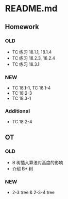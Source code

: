 # README.md

## Homework

### OLD
- TC 练习 18.1.1, 18.1.4
- TC 练习 18.2.3, 18.2.4
- TC 练习 18.3.1

### NEW
- TC 18.1-1, TC 18.1-4
- TC 18.2-3
- TC 18.3-1

### Additional
- TC 18.2-4

## OT

### OLD
- B 树插入算法对高度的影响
- 介绍 B* 树

### NEW
- 2-3 tree & 2-3-4 tree